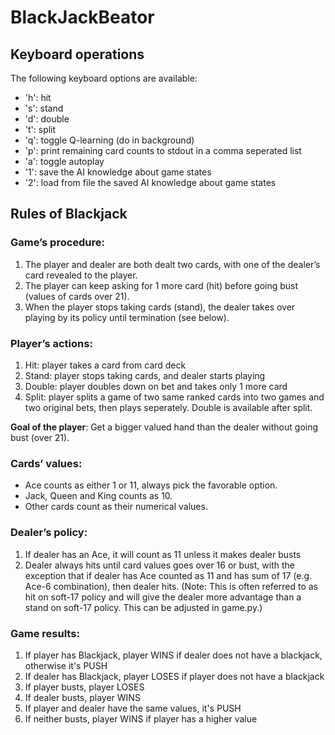 # BlackJackBeator

Keyboard operations
------
The following keyboard options are available:
- 'h': hit
- 's': stand
- 'd': double
- 't': split
- 'q': toggle Q-learning (do in background)
- 'p': print remaining card counts to stdout in a comma seperated list
- 'a': toggle autoplay
- '1': save the AI knowledge about game states
- '2': load from file the saved AI knowledge about game states

Rules of Blackjack
-----

### Game’s procedure: 
1. The player and dealer are both dealt two cards, with one of the dealer’s card revealed to the player.
2. The player can keep asking for 1 more card (hit) before going bust (values of cards over 21).
3. When the player stops taking cards (stand), the dealer takes over playing by its policy until termination (see below).

### Player’s actions: 
1. Hit: player takes a card from card deck
2. Stand: player stops taking cards, and dealer starts playing
3. Double: player doubles down on bet and takes only 1 more card
4. Split: player splits a game of two same ranked cards into two games and two original bets, then plays seperately. Double is available after split.

**Goal of the player**: Get a bigger valued hand than the dealer without going bust (over 21). 

### Cards’ values:
- Ace counts as either 1 or 11, always pick the favorable option.
- Jack, Queen and King counts as 10. 
- Other cards count as their numerical values.

### Dealer’s policy:
1. If dealer has an Ace, it will count as 11 unless it makes dealer busts
2. Dealer always hits until card values goes over 16 or bust, with the exception that
   if dealer has Ace counted as 11 and has sum of 17 (e.g. Ace-6 combination), then dealer hits. 
   (Note: This is often referred to as hit on soft-17 policy and will give the dealer more advantage than a 
   stand on soft-17 policy. This can be adjusted in game.py.)

### Game results:
1. If player has Blackjack, player WINS if dealer does not have a blackjack, otherwise it's PUSH
2. If dealer has Blackjack, player LOSES if player does not have a blackjack
2. If player busts, player LOSES
3. If dealer busts, player WINS
4. If player and dealer have the same values, it's PUSH
5. If neither busts, player WINS if player has a higher value